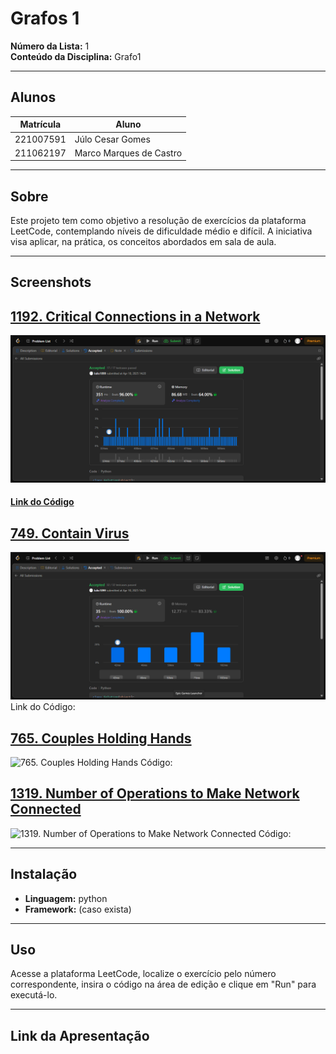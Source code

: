 # Grafos 1

**Número da Lista:** 1  
**Conteúdo da Disciplina:** Grafo1

---

## Alunos

| Matrícula | Aluno                     |
|-----------|---------------------------|
| 221007591 | Júlo Cesar Gomes          |
| 211062197 | Marco Marques de Castro   |

---

## Sobre

Este projeto tem como objetivo a resolução de exercícios da plataforma LeetCode, contemplando níveis de dificuldade médio e difícil. A iniciativa visa aplicar, na prática, os conceitos abordados em sala de aula.

---

## Screenshots

## [1192. Critical Connections in a Network](https://leetcode.com/problems/critical-connections-in-a-network/)

![1192. Critical Connections in a Network](src\1192._Critical_Connections_in_a_Network.png)
#### [Link do Código]()

## [749. Contain Virus](https://leetcode.com/problems/contain-virus/description/)

![749. Contain Virus](src/749._Contain_Virus.png)
Link do Código:

## [765. Couples Holding Hands](https://leetcode.com/problems/couples-holding-hands/description/)

![765. Couples Holding Hands](caminho/para/imagem3.png)
Código:

## [1319. Number of Operations to Make Network Connected](https://leetcode.com/problems/number-of-operations-to-make-network-connected/description/)

![1319. Number of Operations to Make Network Connected](caminho/para/imagem3.png)
Código:

---

## Instalação

- **Linguagem:** python  
- **Framework:** (caso exista)

---

## Uso

Acesse a plataforma LeetCode, localize o exercício pelo número correspondente, insira o código na área de edição e clique em "Run" para executá-lo.

---

## Link da Apresentação



